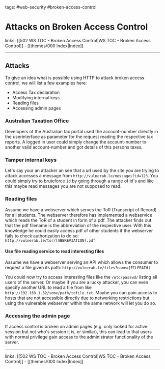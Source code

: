 tags: #web-security #broken-access-control

# Attacks on Broken Access Control

links: [[502 WS TOC - Broken Access Control|WS TOC - Broken Access Control]] - [[themes/000 Index|Index]]

---

## Attacks

To give an idea what is possible using HTTP to attack broken access control, we will list a few examples here: 

- Access Tax declaration
- Modifying internal keys
- Reading files
- Accessing admin pages

### Australian Taxation Office

Developers of the Australian tax portal used the account-number directly in the userinterface as parameter for the request reading the respective tax reports. A logged in user could simply change the account-number to another valid account-number and got details of this persons taxes.

### Tamper internal keys

Let's say your an attacker an see that a url used by the site you are trying to attack accesses a message from `http://vulnerab.le/messages?id=123`. You could simply try to bruteforce `id` by going through a range of id's and like this maybe read messages you are not supposed to read.

### Reading files

Assume we have a webserver which serves the ToR (Transcript of Record) for all students. The webserver therefore has implemented a webservice which reads the ToR of a student in form of a pdf. The attacker finds out that the pdf filename is the abbreviation of the respective user. With this knowledge he could easily access pdf of other students if the webserver fails to check authorization to do so: `http://vulnerab.le/tor/[ABBREVIATION].pdf`

#### Use file reading service to read interesting files

Assume we have a webserver serving an API which allows the consumer to request a file given its path: `http://vulnerab.le/files?name=[FILEPATH]`

You could now try to access interesting files like the `/etc/passwd/` listing all users of the server. Or maybe if you are a lucky attacker, you can even specify another URL to read a file from like `http://192.168.1.32/some/path/tofile.txt`. Maybe you can gain access to hosts that are not accessible directly due to networking restrictions but using the vulnerable webserver within the same network will let you do so.

### Accessing the admin page

If access control is broken on admin pages (e.g. only looked for active session but not who's session it is, or similar), this can lead to that users with normal privilege gain access to the administrator functionality of the server.

---
links: [[502 WS TOC - Broken Access Control|WS TOC - Broken Access Control]] - [[themes/000 Index|Index]]